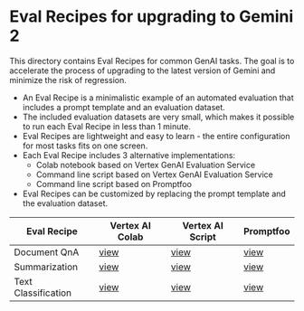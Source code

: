 # Eval Recipes for upgrading to Gemini 2

This directory contains Eval Recipes for common GenAI tasks. 
The goal is to accelerate the process of upgrading to the latest version of Gemini and minimize the risk of regression.
- An Eval Recipe is a minimalistic example of an automated evaluation that includes a prompt template and an evaluation dataset. 
- The included evaluation datasets are very small, which makes it possible to run each Eval Recipe in less than 1 minute.
- Eval Recipes are lightweight and easy to learn - the entire configuration for most tasks fits on one screen.
- Each Eval Recipe includes 3 alternative implementations:
    - Colab notebook based on Vertex GenAI Evaluation Service
    - Command line script based on Vertex GenAI Evaluation Service
    - Command line script based on Promptfoo
- Eval Recipes can be customized by replacing the prompt template and the evaluation dataset.


| Eval Recipe | Vertex AI Colab | Vertex AI Script | Promptfoo |
| -------- | ------- | -------- | ------- |
| Document QnA | [view](./document_qna/vertex_colab/document_qna_eval.ipynb) | [view](./document_qna/vertex_script/README.md) | [view](./document_qna/promptfoo/README.md) |
| Summarization | [view](./summarization/vertex_colab/summarization_eval.ipynb) | [view](./summarization/vertex_script/README.md) | [view](./summarization/promptfoo/README.md) |
| Text Classification | [view](./text_classification/vertex_colab/text_classification_eval.ipynb) | [view](./text_classification/vertex_script/README.md) | [view](./text_classification/promptfoo/README.md) |

